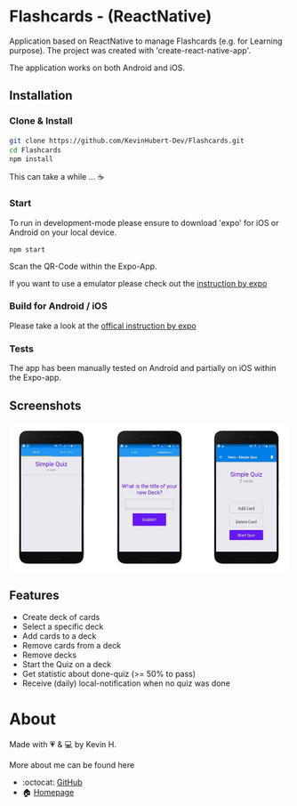 # Flashcards - (ReactNative)

Application based on ReactNative to manage Flashcards (e.g. for Learning purpose). 
The project was created with 'create-react-native-app'.

The application works on both Android and iOS.

## Installation

### Clone & Install
``` bash
git clone https://github.com/KevinHubert-Dev/Flashcards.git
cd Flashcards
npm install
```
This can take a while ... ☕️

### Start

To run in development-mode please ensure to download 'expo' for iOS or Android on your local device.

```
npm start
```
Scan the QR-Code within the Expo-App.

If you want to use a emulator please check out the [instruction by expo](https://docs.expo.io/versions/latest/workflow/android-studio-emulator)

### Build for Android / iOS
Please take a look at the [offical instruction by expo](https://docs.expo.io/versions/v29.0.0/distribution/building-standalone-apps)

### Tests
The app has been manually tested on Android and partially on iOS within the Expo-app.

## Screenshots

![Dashboard](/screenshots/1.jpg?raw=true)

## Features
- Create deck of cards
- Select a specific deck
- Add cards to a deck
- Remove cards from a deck
- Remove decks
- Start the Quiz on a deck
- Get statistic about done-quiz (>= 50% to pass)
- Receive (daily) local-notification when no quiz was done

# About

Made with 💗 & 💻 by Kevin H.

More about me can be found here
- :octocat: [GitHub](https://github.com/KevinHubert-Dev) 
- 🏠 [Homepage](http://Kevin-Hubert.de/)